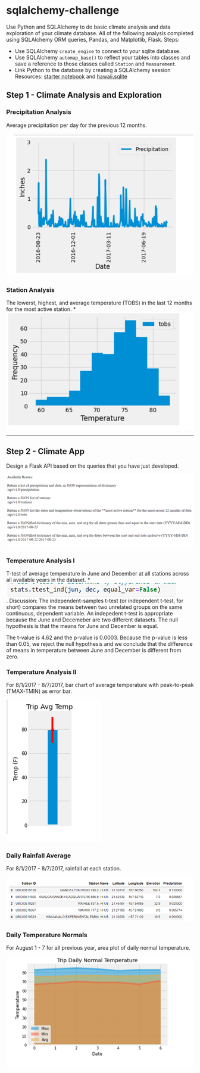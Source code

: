 # sqlalchemy-challenge

Use Python and SQLAlchemy to do basic climate analysis and data exploration of your climate database. All of the following analysis completed using SQLAlchemy ORM queries, Pandas, and Matplotlib, Flask.
Steps:
* Use SQLAlchemy `create_engine` to connect to your sqlite database.
* Use SQLAlchemy `automap_base()` to reflect your tables into classes and save a reference to those classes called `Station` and `Measurement`.
* Link Python to the database by creating a SQLAlchemy session
Resources:  [starter notebook](climate_starter.ipynb) and [hawaii.sqlite](Resources/hawaii.sqlite) 

## Step 1 - Climate Analysis and Exploration

### Precipitation Analysis
Average precipitation per day for the previous 12 months. 

![](https://github.com/adriana-icasiano/sqlalchemy-challenge/blob/31d54e1f35c016526c9c8dc38454eced112b6eb7/Images/precipitation_analysis_AI.PNG)


### Station Analysis
The lowerst, highest, and average temperature (TOBS) in the last 12 months for the most active station.
* 
![](https://github.com/adriana-icasiano/sqlalchemy-challenge/blob/31d54e1f35c016526c9c8dc38454eced112b6eb7/Images/station_histogram_AI.PNG)

- - -

## Step 2 - Climate App
Design a Flask API based on the queries that you have just developed.

![](https://github.com/adriana-icasiano/sqlalchemy-challenge/blob/24567c3ece4e710d977ad69ca2785905a26a6308/Images/home_route_AI.PNG)

### Temperature Analysis I
T-test of average temperature in June and December at all stations across all available years in the dataset. 
* 
![](https://github.com/adriana-icasiano/sqlalchemy-challenge/blob/2e587c12365da07f1e2d5b91b294e1ca819f17d3/Images/t_test.PNG)<br>
.
Discussion: The independent-samples t-test (or independent t-test, for short) compares the means between two unrelated groups on the same continuous, dependent variable. An indepedent t-test is appropriate because the June and Decemeber are two different datasets. The null hypothesis is that the means for June and December is equal. 

The t-value is 4.62 and the p-value is 0.0003. Because the p-value is less than 0.05, we reject the null hypothesis and we conclude that the difference of means in temperature between June and December is different from zero. 

### Temperature Analysis II
For 8/1/2017 - 8/7/2017, bar chart of average temperature with peak-to-peak (TMAX-TMIN)  as error bar. 

![](https://github.com/adriana-icasiano/sqlalchemy-challenge/blob/31d54e1f35c016526c9c8dc38454eced112b6eb7/Images/trip_temp.PNG)
  

### Daily Rainfall Average
For 8/1/2017 - 8/7/2017, rainfall at each station. 

![](https://github.com/adriana-icasiano/sqlalchemy-challenge/blob/31d54e1f35c016526c9c8dc38454eced112b6eb7/Images/station_precip.PNG)

### Daily Temperature Normals

For August 1 - 7 for all previous year, area plot of daily normal temperature. 

![](https://github.com/adriana-icasiano/sqlalchemy-challenge/blob/31d54e1f35c016526c9c8dc38454eced112b6eb7/Images/trip_normal_temp.PNG)
